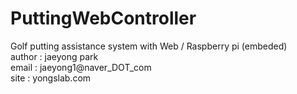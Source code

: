 # PuttingWebController
Golf putting assistance system with Web / Raspberry pi (embeded)
<br>
author : jaeyong park <br>
email : jaeyong1@naver_DOT_com<br>
site : yongslab.com<br>
